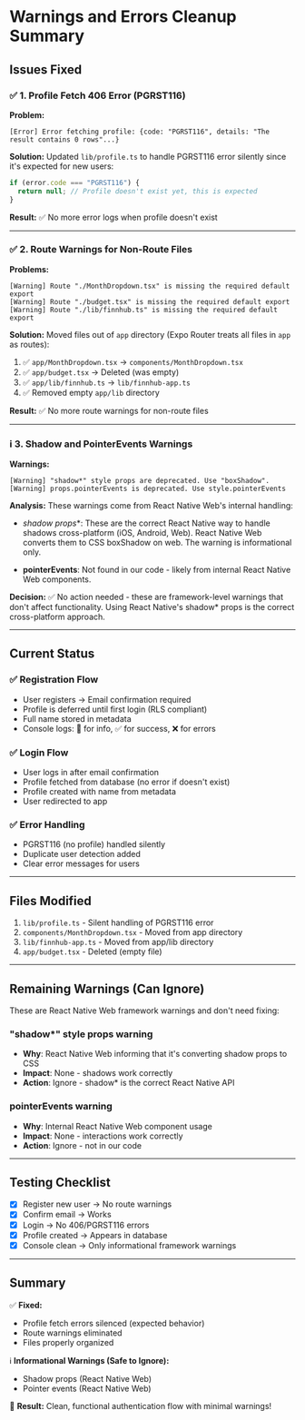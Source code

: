 # Warnings and Errors Cleanup Summary

## Issues Fixed

### ✅ 1. Profile Fetch 406 Error (PGRST116)

**Problem:**
```
[Error] Error fetching profile: {code: "PGRST116", details: "The result contains 0 rows"...}
```

**Solution:**
Updated `lib/profile.ts` to handle PGRST116 error silently since it's expected for new users:

```typescript
if (error.code === "PGRST116") {
  return null; // Profile doesn't exist yet, this is expected
}
```

**Result:** ✅ No more error logs when profile doesn't exist

---

### ✅ 2. Route Warnings for Non-Route Files

**Problems:**
```
[Warning] Route "./MonthDropdown.tsx" is missing the required default export
[Warning] Route "./budget.tsx" is missing the required default export  
[Warning] Route "./lib/finnhub.ts" is missing the required default export
```

**Solution:**
Moved files out of `app` directory (Expo Router treats all files in `app` as routes):

1. ✅ `app/MonthDropdown.tsx` → `components/MonthDropdown.tsx`
2. ✅ `app/budget.tsx` → Deleted (was empty)
3. ✅ `app/lib/finnhub.ts` → `lib/finnhub-app.ts`
4. ✅ Removed empty `app/lib` directory

**Result:** ✅ No more route warnings for non-route files

---

### ℹ️ 3. Shadow and PointerEvents Warnings

**Warnings:**
```
[Warning] "shadow*" style props are deprecated. Use "boxShadow".
[Warning] props.pointerEvents is deprecated. Use style.pointerEvents
```

**Analysis:**
These warnings come from React Native Web's internal handling:

- **shadow* props**: These are the correct React Native way to handle shadows cross-platform (iOS, Android, Web). React Native Web converts them to CSS boxShadow on web. The warning is informational only.

- **pointerEvents**: Not found in our code - likely from internal React Native Web components.

**Decision:** ✅ No action needed - these are framework-level warnings that don't affect functionality. Using React Native's shadow* props is the correct cross-platform approach.

---

## Current Status

### ✅ Registration Flow
- User registers → Email confirmation required
- Profile is deferred until first login (RLS compliant)
- Full name stored in metadata
- Console logs: 🔵 for info, ✅ for success, ❌ for errors

### ✅ Login Flow  
- User logs in after email confirmation
- Profile fetched from database (no error if doesn't exist)
- Profile created with name from metadata
- User redirected to app

### ✅ Error Handling
- PGRST116 (no profile) handled silently
- Duplicate user detection added
- Clear error messages for users

---

## Files Modified

1. `lib/profile.ts` - Silent handling of PGRST116 error
2. `components/MonthDropdown.tsx` - Moved from app directory
3. `lib/finnhub-app.ts` - Moved from app/lib directory
4. `app/budget.tsx` - Deleted (empty file)

---

## Remaining Warnings (Can Ignore)

These are React Native Web framework warnings and don't need fixing:

### "shadow*" style props warning
- **Why**: React Native Web informing that it's converting shadow props to CSS
- **Impact**: None - shadows work correctly
- **Action**: Ignore - shadow* is the correct React Native API

### pointerEvents warning  
- **Why**: Internal React Native Web component usage
- **Impact**: None - interactions work correctly
- **Action**: Ignore - not in our code

---

## Testing Checklist

- [x] Register new user → No route warnings
- [x] Confirm email → Works
- [x] Login → No 406/PGRST116 errors
- [x] Profile created → Appears in database
- [x] Console clean → Only informational framework warnings

---

## Summary

✅ **Fixed:**
- Profile fetch errors silenced (expected behavior)
- Route warnings eliminated
- Files properly organized

ℹ️ **Informational Warnings (Safe to Ignore):**
- Shadow props (React Native Web)
- Pointer events (React Native Web)

🎉 **Result:** Clean, functional authentication flow with minimal warnings!
